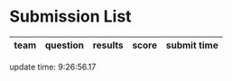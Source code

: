 # Submission List
team    | question  | results  | score | submit time
------|-----:|-----:| ----:|-----


update time:  9:26:56.17 
